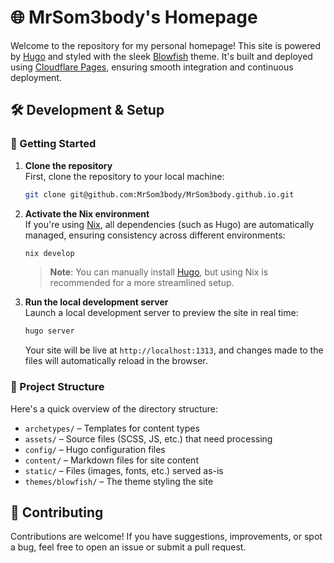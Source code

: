 # 🌐 MrSom3body's Homepage

Welcome to the repository for my personal homepage! This site is
powered by [Hugo](https://gohugo.io) and styled with the sleek
[Blowfish](https://blowfish.page) theme. It's built and deployed using
[Cloudflare Pages](https://pages.cloudflare.com/), ensuring smooth integration
and continuous deployment.

## 🛠️ Development & Setup

### 🚀 Getting Started

1. **Clone the repository**  
   First, clone the repository to your local machine:

   ```sh
   git clone git@github.com:MrSom3body/MrSom3body.github.io.git
   ```

2. **Activate the Nix environment**  
   If you're using [Nix](https://nixos.org), all dependencies (such as Hugo) are
   automatically managed, ensuring consistency across different environments:

   ```sh
   nix develop
   ```

   > **Note**: You can manually install [Hugo](https://gohugo.io), but using Nix
   > is recommended for a more streamlined setup.

3. **Run the local development server**  
   Launch a local development server to preview the site in real time:

   ```sh
   hugo server
   ```

   Your site will be live at `http://localhost:1313`, and changes made to the
   files will automatically reload in the browser.

### 📂 Project Structure

Here's a quick overview of the directory structure:

- `archetypes/` – Templates for content types
- `assets/` – Source files (SCSS, JS, etc.) that need processing
- `config/` – Hugo configuration files
- `content/` – Markdown files for site content
- `static/` – Files (images, fonts, etc.) served as-is
- `themes/blowfish/` – The theme styling the site

## 🤝 Contributing

Contributions are welcome! If you have suggestions, improvements, or spot a bug,
feel free to open an issue or submit a pull request.
